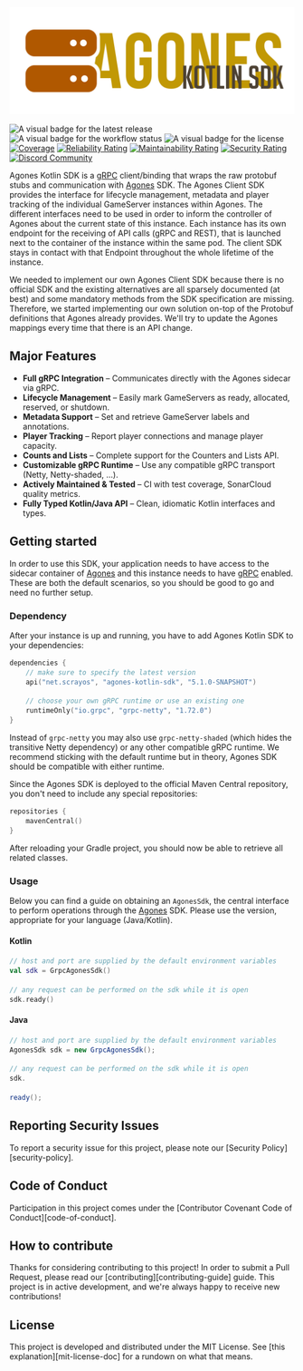 ![The official Logo of Agones Client SDK](.github/images/logo.png "Agones Kotlin SDK")

![A visual badge for the latest release](https://img.shields.io/github/v/release/scrayosnet/agones-kotlin-sdk "Latest Release")
![A visual badge for the workflow status](https://img.shields.io/github/actions/workflow/status/scrayosnet/agones-kotlin-sdk/gradle.yml "Workflow Status")
![A visual badge for the license](https://img.shields.io/github/license/scrayosnet/agones-kotlin-sdk "License")
[![Coverage](https://sonarcloud.io/api/project_badges/measure?project=scrayosnet_agones-kotlin-sdk&metric=coverage)](https://sonarcloud.io/summary/new_code?id=scrayosnet_agones-kotlin-sdk "Coverage")
[![Reliability Rating](https://sonarcloud.io/api/project_badges/measure?project=scrayosnet_agones-kotlin-sdk&metric=reliability_rating)](https://sonarcloud.io/summary/new_code?id=scrayosnet_agones-kotlin-sdk "Reliability")
[![Maintainability Rating](https://sonarcloud.io/api/project_badges/measure?project=scrayosnet_agones-kotlin-sdk&metric=sqale_rating)](https://sonarcloud.io/summary/new_code?id=scrayosnet_agones-kotlin-sdk "Maintainability")
[![Security Rating](https://sonarcloud.io/api/project_badges/measure?project=scrayosnet_agones-kotlin-sdk&metric=security_rating)](https://sonarcloud.io/summary/new_code?id=scrayosnet_agones-kotlin-sdk "Security")
[![Discord Community](https://shields.io/discord/1351591265887719508)](https://discord.gg/xZ4wbuuKZf "Discord Community")

Agones Kotlin SDK is a [gRPC][grpc-docs] client/binding that wraps the raw protobuf stubs and communication with
[Agones][agones-project] SDK. The Agones Client SDK provides the interface for lifecycle management, metadata and player
tracking of the individual GameServer instances within Agones. The different interfaces need to be used in order to
inform the controller of Agones about the current state of this instance. Each instance has its own endpoint for the
receiving of API calls (gRPC and REST), that is launched next to the container of the instance within the same pod. The
client SDK stays in contact with that Endpoint throughout the whole lifetime of the instance.

We needed to implement our own Agones Client SDK because there is no official SDK and the existing alternatives are all
sparsely documented (at best) and some mandatory methods from the SDK specification are missing. Therefore, we started
implementing our own solution on-top of the Protobuf definitions that Agones already provides. We'll try to update the
Agones mappings every time that there is an API change.

## Major Features

* **Full gRPC Integration** – Communicates directly with the Agones sidecar via gRPC.
* **Lifecycle Management** – Easily mark GameServers as ready, allocated, reserved, or shutdown.
* **Metadata Support** – Set and retrieve GameServer labels and annotations.
* **Player Tracking** – Report player connections and manage player capacity.
* **Counts and Lists** – Complete support for the Counters and Lists API.
* **Customizable gRPC Runtime** – Use any compatible gRPC transport (Netty, Netty-shaded, …).
* **Actively Maintained & Tested** – CI with test coverage, SonarCloud quality metrics.
* **Fully Typed Kotlin/Java API** – Clean, idiomatic Kotlin interfaces and types.

## Getting started

In order to use this SDK, your application needs to have access to the sidecar container of [Agones][agones-project] and
this instance needs to have [gRPC][grpc-docs] enabled. These are both the default scenarios, so you should be good to
go and need no further setup.

### Dependency

After your instance is up and running, you have to add Agones Kotlin SDK to your dependencies:

```kotlin
dependencies {
    // make sure to specify the latest version
    api("net.scrayos", "agones-kotlin-sdk", "5.1.0-SNAPSHOT")

    // choose your own gRPC runtime or use an existing one
    runtimeOnly("io.grpc", "grpc-netty", "1.72.0")
}
```

Instead of `grpc-netty` you may also use `grpc-netty-shaded` (which hides the transitive Netty dependency) or any other
compatible gRPC runtime. We recommend sticking with the default runtime but in theory, Agones SDK should be compatible
with either runtime.

Since the Agones SDK is deployed to the official Maven Central repository, you don't need to include any special
repositories:

```kotlin
repositories {
    mavenCentral()
}
```

After reloading your Gradle project, you should now be able to retrieve all related classes.

### Usage

Below you can find a guide on obtaining an `AgonesSdk`, the central interface to perform operations through the
[Agones][agones-project] SDK. Please use the version, appropriate for your language (Java/Kotlin).

#### Kotlin

```kotlin
// host and port are supplied by the default environment variables
val sdk = GrpcAgonesSdk()

// any request can be performed on the sdk while it is open
sdk.ready()
```

#### Java

```java
// host and port are supplied by the default environment variables
AgonesSdk sdk = new GrpcAgonesSdk();

// any request can be performed on the sdk while it is open
sdk.

ready();
```

## Reporting Security Issues

To report a security issue for this project, please note our [Security Policy][security-policy].

## Code of Conduct

Participation in this project comes under the [Contributor Covenant Code of Conduct][code-of-conduct].

## How to contribute

Thanks for considering contributing to this project! In order to submit a Pull Request, please read
our [contributing][contributing-guide] guide. This project is in active development, and we're always happy to receive
new contributions!

## License

This project is developed and distributed under the MIT License. See [this explanation][mit-license-doc] for a rundown
on what that means.


[grpc-docs]: https://grpc.io/

[agones-project]: https://agones.dev/
